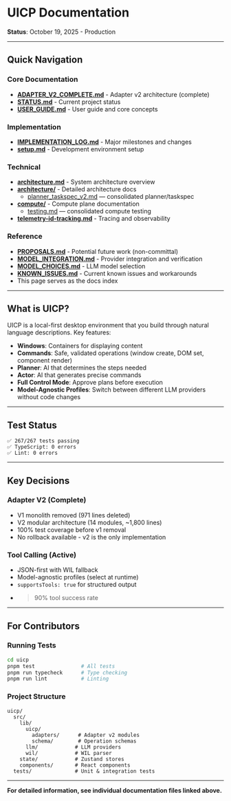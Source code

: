 # UICP Documentation

**Status**: October 19, 2025 - Production

---

## Quick Navigation

### Core Documentation

- **[ADAPTER_V2_COMPLETE.md](ADAPTER_V2_COMPLETE.md)** - Adapter v2 architecture (complete)
- **[STATUS.md](STATUS.md)** - Current project status
- **[USER_GUIDE.md](USER_GUIDE.md)** - User guide and core concepts

### Implementation

- **[IMPLEMENTATION_LOG.md](IMPLEMENTATION_LOG.md)** - Major milestones and changes
- **[setup.md](setup.md)** - Development environment setup

### Technical

- **[architecture.md](architecture.md)** - System architecture overview
- **[architecture/](architecture/)** - Detailed architecture docs
  - [planner_taskspec_v2.md](architecture/planner_taskspec_v2.md) — consolidated planner/taskspec
- **[compute/](compute/)** - Compute plane documentation
  - [testing.md](compute/testing.md) — consolidated compute testing
- **[telemetry-id-tracking.md](telemetry-id-tracking.md)** - Tracing and observability

### Reference

- **[PROPOSALS.md](PROPOSALS.md)** - Potential future work (non-committal)
- **[MODEL_INTEGRATION.md](MODEL_INTEGRATION.md)** - Provider integration and verification
- **[MODEL_CHOICES.md](MODEL_CHOICES.md)** - LLM model selection
- **[KNOWN_ISSUES.md](KNOWN_ISSUES.md)** - Current known issues and workarounds
- This page serves as the docs index

---

## What is UICP?

UICP is a local-first desktop environment that you build through natural language descriptions. Key features:

- **Windows**: Containers for displaying content
- **Commands**: Safe, validated operations (window create, DOM set, component render)
- **Planner**: AI that determines the steps needed
- **Actor**: AI that generates precise commands
- **Full Control Mode**: Approve plans before execution
- **Model-Agnostic Profiles**: Switch between different LLM providers without code changes

---

## Test Status

```
✅ 267/267 tests passing
✅ TypeScript: 0 errors
✅ Lint: 0 errors
```

---

## Key Decisions

### Adapter V2 (Complete)
- V1 monolith removed (971 lines deleted)
- V2 modular architecture (14 modules, ~1,800 lines)
- 100% test coverage before v1 removal
- No rollback available - v2 is the only implementation

### Tool Calling (Active)
- JSON-first with WIL fallback
- Model-agnostic profiles (select at runtime)
- `supportsTools: true` for structured output
- >90% tool success rate

---

## For Contributors

### Running Tests
```bash
cd uicp
pnpm test               # All tests
pnpm run typecheck      # Type checking
pnpm run lint           # Linting
```

### Project Structure
```
uicp/
  src/
    lib/
      uicp/
        adapters/      # Adapter v2 modules
        schema/        # Operation schemas
      llm/            # LLM providers
      wil/            # WIL parser
    state/            # Zustand stores
    components/       # React components
  tests/              # Unit & integration tests
```

---

**For detailed information, see individual documentation files linked above.**



